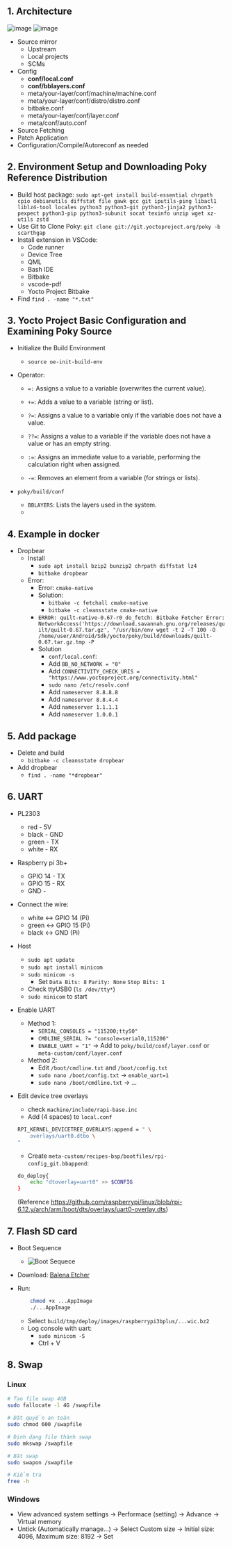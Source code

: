 ## 1. Architecture
![image](./img/Rasperrypi.png)
![image](./img/architecture.png)
- Source mirror
    - Upstream
    - Local projects
    - SCMs
- Config 
    - **conf/local.conf**
    - **conf/bblayers.conf**
    - meta/your-layer/conf/machine/machine.conf
    - meta/your-layer/conf/distro/distro.conf
    - bitbake.conf
    - meta/your-layer/conf/layer.conf
    - meta/conf/auto.conf
- Source Fetching
- Patch Application
- Configuration/Compile/Autoreconf as needed
## 2. Environment Setup and Downloading Poky Reference Distribution
- Build host package: `sudo apt-get install build-essential chrpath cpio debianutils diffstat file gawk gcc git iputils-ping libacl1 liblz4-tool locales python3 python3-git python3-jinja2 python3-pexpect python3-pip python3-subunit socat texinfo unzip wget xz-utils zstd`
- Use Git to Clone Poky: `git clone git://git.yoctoproject.org/poky -b scarthgap`
- Install extension in VSCode:
    - Code runner
    - Device Tree
    - QML
    - Bash IDE
    - Bitbake
    - vscode-pdf
    - Yocto Project Bitbake
- Find `find . -name "*.txt"`
## 3. Yocto Project Basic Configuration and Examining Poky Source
- Initialize the Build Environment
    - `source oe-init-build-env`
- Operator:
    - `=:` Assigns a value to a variable (overwrites the current value).

    - `+=`: Adds a value to a variable (string or list).

    - `?=`: Assigns a value to a variable only if the variable does not have a value.

    - `??=`: Assigns a value to a variable if the variable does not have a value or has an empty string.

    - `:=`: Assigns an immediate value to a variable, performing the calculation right when assigned.

    - `-=`: Removes an element from a variable (for strings or lists).

- `poky/build/conf`
    - `BBLAYERS`: Lists the layers used in the system.
    - 

## 4. Example in docker
- Dropbear
    - Install
        - `sudo apt install bzip2 bunzip2 chrpath diffstat lz4`
        - `bitbake dropbear`
    - Error:
        - Error: `cmake-native`
        - Solution:
            - `bitbake -c fetchall cmake-native` 
            - `bitbake -c cleansstate cmake-native`
        - `ERROR: quilt-native-0.67-r0 do_fetch: Bitbake Fetcher Error: NetworkAccess('https://download.savannah.gnu.org/releases/quilt/quilt-0.67.tar.gz', "/usr/bin/env wget -t 2 -T 100 -O /home/user/Android/Sdk/yocto/poky/build/downloads/quilt-0.67.tar.gz.tmp -P `
        - Solution
            - `conf/local.conf`: 
            - Add `BB_NO_NETWORK = "0"`
            - Add `CONNECTIVITY_CHECK_URIS = "https://www.yoctoproject.org/connectivity.html"`
            - `sudo nano /etc/resolv.conf`
            - Add `nameserver 8.8.8.8`
            - Add `nameserver 8.8.4.4`
            - Add `nameserver 1.1.1.1`
            - Add `nameserver 1.0.0.1`

## 5. Add package
- Delete and build 
    - `bitbake -c cleansstate dropbear`
- Add dropbear
    - `find . -name "*dropbear"`




## 6. UART 
- PL2303
    - red - 5V
    - black - GND
    - green - TX
    - white - RX
- Raspberry pi 3b+
    - GPIO 14 - TX
    - GPIO 15 - RX
    - GND - 
- Connect the wire:
    - white <-> GPIO 14 (Pi)
    - green <-> GPIO 15 (Pi)
    - black <-> GND (Pi)
- Host
    - `sudo apt update`
    - `sudo apt install minicom`
    - `sudo minicom -s`
        - Set `Data Bits: 8` `Parity: None` `Stop Bits: 1`
    - Check ttyUSB0 (`ls /dev/tty*`)
    - `sudo minicom` to start

- Enable UART
    - Method 1: 
        - `SERIAL_CONSOLES = "115200;ttyS0"`
        - `CMDLINE_SERIAL ?= "console=serial0,115200"`
        - `ENABLE_UART = "1"`
        -> Add to `poky/build/conf/layer.conf` or `meta-custom/conf/layer.conf`
    - Method 2:
        - Edit `/boot/cmdline.txt` and `/boot/config.txt`
        - `sudo nano /boot/config.txt` -> `enable_uart=1`
        - `sudo nano /boot/cmdline.txt` -> ...
- Edit device tree overlays
    - check `machine/include/rapi-base.inc`
    - Add (4 spaces) to `local.conf`
    ```bash
    RPI_KERNEL_DEVICETREE_OVERLAYS:append = " \
        overlays/uart0.dtbo \
    " 
    ```
    - Create `meta-custom/recipes-bsp/bootfiles/rpi-config_git.bbappend`:
    ```bash
    do_deploy{
        echo "dtoverlay=uart0" >> $CONFIG
    }
    ```
    (Reference https://github.com/raspberrypi/linux/blob/rpi-6.12.y/arch/arm/boot/dts/overlays/uart0-overlay.dts)

## 7. Flash SD card
- Boot Sequence
    - ![Boot Sequece](./img/boot_squence.png)
- Download: [Balena Etcher](https://github.com/balena-io/etcher/releases/download/v2.1.2/balenaEtcher-linux-x64-2.1.2.zip)
- Run: 
    ```bash  
        chmod +x ...AppImage
        ./...AppImage
    ```

    - Select `build/tmp/deploy/images/raspberrypi3bplus/...wic.bz2`
    - Log console with uart:
        - `sudo minicom -S`
        - Ctrl + V
## 8. Swap 
### Linux
```bash
# Tạo file swap 4GB
sudo fallocate -l 4G /swapfile

# Đặt quyền an toàn
sudo chmod 600 /swapfile

# Định dạng file thành swap
sudo mkswap /swapfile

# Bật swap
sudo swapon /swapfile

# Kiểm tra
free -h
```
### Windows
- View advanced system settings -> Performace (setting) -> Advance -> Virtual memory 
- Untick (Automatically manage...) -> Select Custom size -> Initial size: 4096, Maximum size: 8192 -> Set
